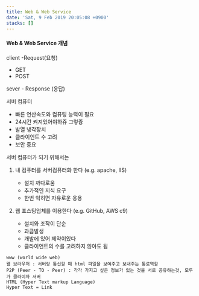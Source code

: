 ```yaml
---
title: Web & Web Service
date: 'Sat, 9 Feb 2019 20:05:08 +0900'
stacks: []
---
```


#### Web & Web Service 개념

client -Request(요청)
- GET 
- POST 

sever - Response (응답)


 서버 컴퓨터 
  - 빠른 연산속도와 컴퓨팅 능력이 필요
  - 24시간 켜져있어야하쥬 그렇즁
  - 발열 냉각장치
  - 클라이언트 수 고려
  - 보안 중요


 서버 컴퓨터가 되기 위해서는
  1. 내 컴퓨터를 서버컴퓨터화 한다 (e.g. apache, IIS) 
     - 설치 까다로움
     - 추가적인 지식 요구
     - 한번 익히면 자유로운 응용


  2. 웹 포스팅업체를 이용한다 (e.g. GitHub, AWS c9)
     - 설치와 조작이 단순
     - 과금발생
     - 개발에 있어 제약이있다
     - 클라이언트의 수를 고려하지 않아도 됨
     


~~~
www (world wide web)
웹 브라우저 : 서버랑 통신할 때 html 파일을 보여주고 보내주는 통로역할
P2P (Peer - TO - Peer) : 각각 가지고 싶은 정보가 있는 것을 서로 공유하는것, 모두가 클라이자 서버
HTML (Hyper Text markup Language)
Hyper Text = Link
~~~



